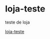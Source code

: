 # loja-teste
teste de loja

<a href="https://constantinoandre.github.io/loja-teste/loja.html">loja-teste</a>
</body>

